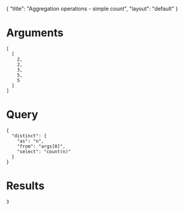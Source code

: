 {
	"title": "Aggregation operations - simple count",
	"layout": "default"
}
# Arguments
	[
	  [
	    2, 
	    2, 
	    3, 
	    5, 
	    5
	  ]
	]
# Query
	{
	  "distinct": {
	    "as": "n", 
	    "from": "args[0]", 
	    "select": "count(n)"
	  }
	}
# Results
	3
